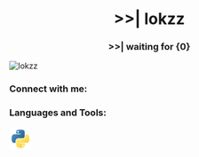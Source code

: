<h1 align="center">>>| lokzz</h1>
<h3 align="center">>>| waiting for {0}</h3>

<p align="left"> <img src="https://komarev.com/ghpvc/?username=lokzz&label=Profile%20views&color=0e75b6&style=flat" alt="lokzz" /> </p>

<h3 align="left">Connect with me:</h3>
<p align="left">
</p>

<h3 align="left">Languages and Tools:</h3>
<p align="left"> <a href="https://www.python.org" target="_blank" rel="noreferrer"> <img src="https://raw.githubusercontent.com/devicons/devicon/master/icons/python/python-original.svg" alt="python" width="40" height="40"/> </a> </p>
